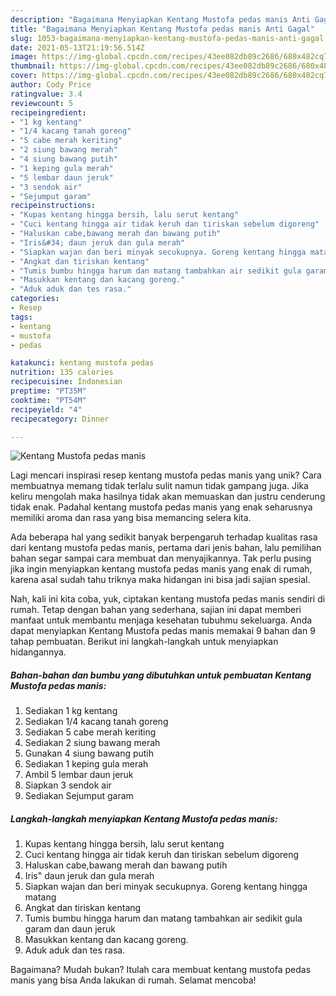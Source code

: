 ```yaml
---
description: "Bagaimana Menyiapkan Kentang Mustofa pedas manis Anti Gagal"
title: "Bagaimana Menyiapkan Kentang Mustofa pedas manis Anti Gagal"
slug: 1053-bagaimana-menyiapkan-kentang-mustofa-pedas-manis-anti-gagal
date: 2021-05-13T21:19:56.514Z
image: https://img-global.cpcdn.com/recipes/43ee082db89c2686/680x482cq70/kentang-mustofa-pedas-manis-foto-resep-utama.jpg
thumbnail: https://img-global.cpcdn.com/recipes/43ee082db89c2686/680x482cq70/kentang-mustofa-pedas-manis-foto-resep-utama.jpg
cover: https://img-global.cpcdn.com/recipes/43ee082db89c2686/680x482cq70/kentang-mustofa-pedas-manis-foto-resep-utama.jpg
author: Cody Price
ratingvalue: 3.4
reviewcount: 5
recipeingredient:
- "1 kg kentang"
- "1/4 kacang tanah goreng"
- "5 cabe merah keriting"
- "2 siung bawang merah"
- "4 siung bawang putih"
- "1 keping gula merah"
- "5 lembar daun jeruk"
- "3 sendok air"
- "Sejumput garam"
recipeinstructions:
- "Kupas kentang hingga bersih, lalu serut kentang"
- "Cuci kentang hingga air tidak keruh dan tiriskan sebelum digoreng"
- "Haluskan cabe,bawang merah dan bawang putih"
- "Iris&#34; daun jeruk dan gula merah"
- "Siapkan wajan dan beri minyak secukupnya. Goreng kentang hingga matang"
- "Angkat dan tiriskan kentang"
- "Tumis bumbu hingga harum dan matang tambahkan air sedikit gula garam dan daun jeruk"
- "Masukkan kentang dan kacang goreng."
- "Aduk aduk dan tes rasa."
categories:
- Resep
tags:
- kentang
- mustofa
- pedas

katakunci: kentang mustofa pedas 
nutrition: 135 calories
recipecuisine: Indonesian
preptime: "PT35M"
cooktime: "PT54M"
recipeyield: "4"
recipecategory: Dinner

---
```



![Kentang Mustofa pedas manis](https://img-global.cpcdn.com/recipes/43ee082db89c2686/680x482cq70/kentang-mustofa-pedas-manis-foto-resep-utama.jpg)

Lagi mencari inspirasi resep kentang mustofa pedas manis yang unik? Cara membuatnya memang tidak terlalu sulit namun tidak gampang juga. Jika keliru mengolah maka hasilnya tidak akan memuaskan dan justru cenderung tidak enak. Padahal kentang mustofa pedas manis yang enak seharusnya memiliki aroma dan rasa yang bisa memancing selera kita.



Ada beberapa hal yang sedikit banyak berpengaruh terhadap kualitas rasa dari kentang mustofa pedas manis, pertama dari jenis bahan, lalu pemilihan bahan segar sampai cara membuat dan menyajikannya. Tak perlu pusing jika ingin menyiapkan kentang mustofa pedas manis yang enak di rumah, karena asal sudah tahu triknya maka hidangan ini bisa jadi sajian spesial.


Nah, kali ini kita coba, yuk, ciptakan kentang mustofa pedas manis sendiri di rumah. Tetap dengan bahan yang sederhana, sajian ini dapat memberi manfaat untuk membantu menjaga kesehatan tubuhmu sekeluarga. Anda dapat menyiapkan Kentang Mustofa pedas manis memakai 9 bahan dan 9 tahap pembuatan. Berikut ini langkah-langkah untuk menyiapkan hidangannya.

<!--inarticleads1-->

##### Bahan-bahan dan bumbu yang dibutuhkan untuk pembuatan Kentang Mustofa pedas manis:

1. Sediakan 1 kg kentang
1. Sediakan 1/4 kacang tanah goreng
1. Sediakan 5 cabe merah keriting
1. Sediakan 2 siung bawang merah
1. Gunakan 4 siung bawang putih
1. Sediakan 1 keping gula merah
1. Ambil 5 lembar daun jeruk
1. Siapkan 3 sendok air
1. Sediakan Sejumput garam




<!--inarticleads2-->

##### Langkah-langkah menyiapkan Kentang Mustofa pedas manis:

1. Kupas kentang hingga bersih, lalu serut kentang
1. Cuci kentang hingga air tidak keruh dan tiriskan sebelum digoreng
1. Haluskan cabe,bawang merah dan bawang putih
1. Iris&#34; daun jeruk dan gula merah
1. Siapkan wajan dan beri minyak secukupnya. Goreng kentang hingga matang
1. Angkat dan tiriskan kentang
1. Tumis bumbu hingga harum dan matang tambahkan air sedikit gula garam dan daun jeruk
1. Masukkan kentang dan kacang goreng.
1. Aduk aduk dan tes rasa.




Bagaimana? Mudah bukan? Itulah cara membuat kentang mustofa pedas manis yang bisa Anda lakukan di rumah. Selamat mencoba!
